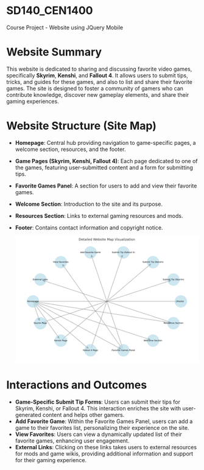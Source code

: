 # SD140_CEN1400
Course Project - Website using JQuery Mobile

# Website Summary

This website is dedicated to sharing and discussing favorite video games, specifically **Skyrim**, **Kenshi**, and **Fallout 4**. It allows users to submit tips, tricks, and guides for these games, and also to list and share their favorite games. The site is designed to foster a community of gamers who can contribute knowledge, discover new gameplay elements, and share their gaming experiences.

# Website Structure (Site Map)

- **Homepage**: Central hub providing navigation to game-specific pages, a welcome section, resources, and the footer.
- **Game Pages (Skyrim, Kenshi, Fallout 4)**: Each page dedicated to one of the games, featuring user-submitted content and a form for submitting tips.
- **Favorite Games Panel**: A section for users to add and view their favorite games.
- **Welcome Section**: Introduction to the site and its purpose.
- **Resources Section**: Links to external gaming resources and mods.
- **Footer**: Contains contact information and copyright notice.

  ![Detailed Website Map Visualization](https://github.com/KevinMcMahon201/SD140_CEN1400/blob/main/webmap.png)

# Interactions and Outcomes

- **Game-Specific Submit Tip Forms**: Users can submit their tips for Skyrim, Kenshi, or Fallout 4. This interaction enriches the site with user-generated content and helps other gamers.
- **Add Favorite Game**: Within the Favorite Games Panel, users can add a game to their favorites list, personalizing their experience on the site.
- **View Favorites**: Users can view a dynamically updated list of their favorite games, enhancing user engagement.
- **External Links**: Clicking on these links takes users to external resources for mods and game wikis, providing additional information and support for their gaming experience.
